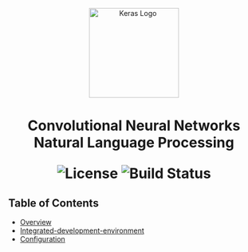 <p align="center">
  <img src="https://keras.io/img/logo-small.png" alt="Keras Logo" width="180">
</p>

<h1 align="center"> Convolutional Neural Networks Natural Language Processing</h>

<p align="center">
  <img alt="License" src="https://img.shields.io/badge/license-MIT-blue.svg">
  <img alt="Build Status" src="https://img.shields.io/badge/build-passing-teal.svg">
</p>

## Table of Contents

- [Overview](#overview)
- [Integrated-development-environment](#integrated-development-environment)
- [Configuration](#configuration)
